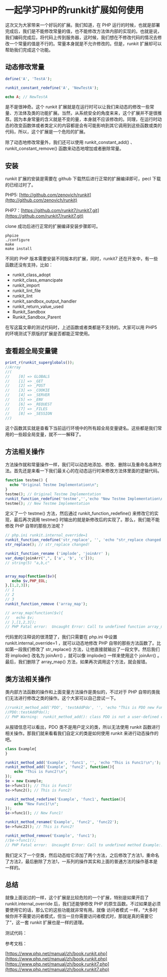 # 一起学习PHP的runkit扩展如何使用

这次又为大家带来一个好玩的扩展。我们知道，在 PHP 运行的时候，也就是部署完成后，我们是不能修改常量的值，也不能修改方法体内部的实现的。也就是说，我们编码完成后，将代码上传到服务器，这时候，我们想在不修改代码的情况去修改一个常量的值是不行的。常量本身就是不允许修改的。但是，runkit 扩展却可以帮助我们完成这个功能。

## 动态修改常量

```php
define('A', 'TestA');

runkit_constant_redefine('A', 'NewTestA');

echo A; // NewTestA
```

是不是很神奇。这个 runkit 扩展就是在运行时可以让我们来动态的修改一些常量、方法体及类的功能扩展。当然，从系统安全的角度来来，这个扩展并不是很推荐。因为本身常量的含义就是不变的量，本身就不应该修改的。同理，在运行时动态的改变函数体或者类定义的内容都是会有可能影响到其它调用到这些函数或类的代码，所以，这个扩展是一个危险的扩展。

除了动态地修改常量外，我们还可以使用 runkit_constant_add() 、 runkit_constant_remove() 函数来动态地增加或者删除常量。

## 安装

runkit 扩展的安装是需要在 github 下载然后进行正常的扩展编译即可，pecl 下载的已经过时了。

PHP5: [http://github.com/zenovich/runkit](http://github.com/zenovich/runkit)

PHP7：[https://github.com/runkit7/runkit7.git](https://github.com/runkit7/runkit7.git)

clone 成功后进行正常的扩展编译安装步骤即可。

```shell
phpize
./configure
make
make install
```

不同的 PHP 版本需要安装不同版本的扩展，同时，runkit7 还在开发中，有一些函数还没有支持，比如：

- runkit_class_adopt
- runkit_class_emancipate 
- runkit_import
- runkit_lint_file
- runkit_lint 
- runkit_sandbox_output_handler
- runkit_return_value_used 
- Runkit_Sandbox
- Runkit_Sandbox_Parent 

在写这篇文章的测试代码时，上述函数或者类都是不支持的。大家可以用 PHP5 的环境测试下原版的扩展是否都能正常使用。

## 查看超全局变量键

```php
print_r(runkit_superglobals());
//Array
//(
//    [0] => GLOBALS
//    [1] => _GET
//    [2] => _POST
//    [3] => _COOKIE
//    [4] => _SERVER
//    [5] => _ENV
//    [6] => _REQUEST
//    [7] => _FILES
//    [8] => _SESSION
//)
```

这个函数其实就是查看下当前运行环境中的所有超全局变量键名。这些都是我们常用的一些超全局变量，就不一一解释了。

## 方法相关操作

方法操作就和常量操作一样，我们可以动态地添加、修改、删除以及重命名各种方法。首先还是来看一下我们最关心的在动态运行时来修改方法体里面的逻辑代码。

```php
function testme() {
  echo "Original Testme Implementation\n";
}
testme(); // Original Testme Implementation
runkit_function_redefine('testme','','echo "New Testme Implementation\n";');
testme(); // New Testme Implementation
```

定义了一个 testme() 方法，然后通过 runkit_function_redefine() 来修改它的实现，最后再次调用 testme() 时输出的就是新修改后的实现了。那么，我们能不能修改 PHP 自带的那些方法呢？

```php
// php.ini runkit.internal_override=1
runkit_function_redefine('str_replace', '', 'echo "str_replace changed!\n";');
str_replace(); // str_replace changed!

runkit_function_rename ('implode', 'joinArr' );
var_dump(joinArr(",", ['a', 'b', 'c'])); 
// string(5) "a,b,c"


array_map(function($v){
   echo $v,PHP_EOL;
},[1,2,3]);
// 1
// 2
// 3
runkit_function_remove ('array_map');

// array_map(function($v){
//   echo $v;
// },[1,2,3]);
// PHP Fatal error:  Uncaught Error: Call to undefined function array_map()
```

代码里的注释说的很清楚了，我们只需要在 php.ini 中设置 runkit.internal_override=1 ，就可以动态地修改 PHP 自带的那些方法函数了。比如第一段我们修改了 str_replace() 方法，让他直接就输出了一段文字。然后我们将 implode() 改名为 joinArr() ，就可以像 implode() 一样来使用这个 joinArr() 。最后，我们删除了 array_map() 方法，如果再次调用这个方法，就会报错。

## 类方法相关操作

类内部方法函数的操作和上面变量方法操作是类似的，不过对于 PHP 自带的类我们无法进行修改之类的操作。这个大家可以自己尝试一下。

```php
//runkit_method_add('PDO', 'testAddPdo', '', 'echo "This is PDO new Func!\n";');
//PDO::testAddPdo();
// PHP Warning:  runkit_method_add(): class PDO is not a user-defined class
```

从报错信息可以看出，PDO 类不是用户定义的类，所以无法使用 runkit 函数进行相关操作。那我们就来看看我们自定义的类是如何使用 runkit 来进行动态操作的吧。

```php
class Example{
}

runkit_method_add('Example', 'func1', '', 'echo "This is Func1!\n";');
runkit_method_add('Example', 'func2', function(){
    echo "This is Func2!\n";
});
$e = new Example;
$e->func1(); // This is Func1!
$e->func2(); // This is Func2!

runkit_method_redefine('Example', 'func1', function(){
    echo "New Func1!\n";
});
$e->func1(); // New Func1!

runkit_method_rename('Example', 'func2', 'func22');
$e->func22(); // This is Func2!

runkit_method_remove('Example', 'func1');
//$e->func1();
// PHP Fatal error:  Uncaught Error: Call to undefined method Example::func1()
```

我们定义了一个空类，然后动态给它添加了两个方法，之后修改了方法1，重命名了方法2，最后删除了方法1，一系列的操作其实和上面的普通方法的操作基本是一样的。

## 总结

就像上面说过的一样，这个扩展是比较危险的一个扩展，特别是如果开启了 runkit.internal_override 后，我们还能够修改 PHP 的原生函数。不过如果是必须要使用它的话，那么它的这些功能就非常有用。就像 访问者模式 一样，“大多时候你并不需要访问者模式，但当一旦你需要访问者模式时，那就是真的需要它了”，这一套 runkit 扩展也是一样的道理。

测试代码：


参考文档：

[https://www.php.net/manual/zh/book.runkit.php](https://www.php.net/manual/zh/book.runkit.php)
[https://www.php.net/manual/zh/book.runkit7.php](https://www.php.net/manual/zh/book.runkit7.php)